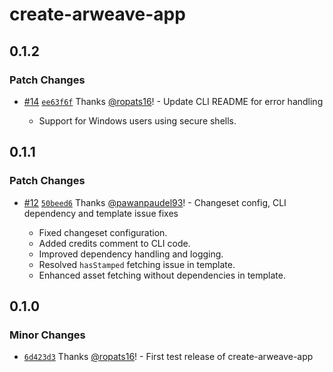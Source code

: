 # create-arweave-app

## 0.1.2

### Patch Changes

- [#14](https://github.com/labscommunity/starterkit/pull/14) [`ee63f6f`](https://github.com/labscommunity/starterkit/commit/ee63f6f68afb12c814ad548fc328a52f0eb03d3b) Thanks [@ropats16](https://github.com/ropats16)! - Update CLI README for error handling

  - Support for Windows users using secure shells.

## 0.1.1

### Patch Changes

- [#12](https://github.com/labscommunity/starterkit/pull/12) [`50beed6`](https://github.com/labscommunity/starterkit/commit/50beed6e99e9fb4046fd325b20b1d07a7da631d6) Thanks [@pawanpaudel93](https://github.com/pawanpaudel93)! - Changeset config, CLI dependency and template issue fixes

  - Fixed changeset configuration.
  - Added credits comment to CLI code.
  - Improved dependency handling and logging.
  - Resolved `hasStamped` fetching issue in template.
  - Enhanced asset fetching without dependencies in template.

## 0.1.0

### Minor Changes

- [`6d423d3`](https://github.com/labscommunity/starterkit/commit/6d423d34db5f3aa28c64dab6eeb697dc05ec83a1) Thanks [@ropats16](https://github.com/ropats16)! - First test release of create-arweave-app
